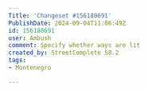 ```yaml
---
Title: 'Changeset #156180691'
PublishDate: 2024-09-04T11:06:49Z
id: 156180691
user: Ambush
comment: Specify whether ways are lit
created_by: StreetComplete 58.2
tags:
- Montenegro

---
```

